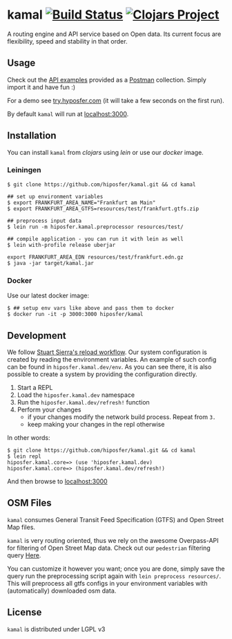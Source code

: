 # kamal [![Build Status](https://travis-ci.org/hiposfer/kamal.svg?branch=master)](https://travis-ci.org/hiposfer/kamal) [![Clojars Project](https://img.shields.io/clojars/v/hiposfer/kamal.svg)](https://clojars.org/hiposfer/kamal)

A routing engine and API service based on Open data. Its current focus are flexibility,
speed and stability in that order.


## Usage
Check out the [API examples](resources/kamal.postman_collection.json) provided as a [Postman](getpostman.com) collection.
Simply import it and have fun :)

For a demo see [try.hyposfer.com](http://try.hiposfer.com/index.html)
(it will take a few seconds on the first run).
 
By default `kamal` will run at [localhost:3000](http://localhost:3000).

## Installation
You can install `kamal` from _clojars_ using _lein_ or use our _docker_ image.

### Leiningen
```
$ git clone https://github.com/hiposfer/kamal.git && cd kamal

## set up environment variables
$ export FRANKFURT_AREA_NAME="Frankfurt am Main"
$ export FRANKFURT_AREA_GTFS=resources/test/frankfurt.gtfs.zip

## preprocess input data
$ lein run -m hiposfer.kamal.preprocessor resources/test/

## compile application - you can run it with lein as well
$ lein with-profile release uberjar

export FRANKFURT_AREA_EDN resources/test/frankfurt.edn.gz
$ java -jar target/kamal.jar
```

### Docker
Use our latest docker image:

    $ ## setup env vars like above and pass them to docker
    $ docker run -it -p 3000:3000 hiposfer/kamal

## Development
We follow [Stuart Sierra's reload workflow](https://github.com/stuartsierra/component).
Our system configuration is created by reading the environment variables. An example
of such config can be found in `hiposfer.kamal.dev/env`. As you can see there, it is
also possible to create a system by providing the configuration directly.

1. Start a REPL
2. Load the `hiposfer.kamal.dev` namespace
3. Run the `hiposfer.kamal.dev/refresh!` function
4. Perform your changes
    - if your changes modify the network build process. Repeat from `3.` 
    - keep making your changes in the repl otherwise

In other words:
```
$ git clone https://github.com/hiposfer/kamal.git && cd kamal
$ lein repl
hiposfer.kamal.core=> (use 'hiposfer.kamal.dev)
hiposfer.kamal.core=> (hiposfer.kamal.dev/refresh!)
```
And then browse to [localhost:3000](http://localhost:3000)

## OSM Files
`kamal` consumes General Transit Feed Specification (GTFS) and Open Street Map files.

`kamal` is very routing oriented, thus we rely on the awesome Overpass-API for
filtering of Open Street Map data. Check out our `pedestrian` filtering query
[Here](resources/osm/overpass-api-query.txt). 

You can customize it however you want; once you are done, simply save the query run the
preprocessing script again with `lein preprocess resources/`. This will preprocess
all gtfs configs in your environment variables with (automatically) downloaded osm data.

## License
`kamal` is distributed under LGPL v3
